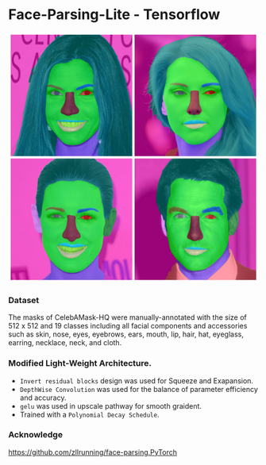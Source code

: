# Face-Parsing-Lite - Tensorflow

![results](https://github.com/anish9/Face-Parsing-Lite/blob/main/assets/result_col.png)


### Dataset
The masks of CelebAMask-HQ were manually-annotated with the size of 512 x 512 and 19 classes including all facial components and accessories such as skin, nose, eyes, eyebrows, ears, mouth, lip, hair, hat, eyeglass, earring, necklace, neck, and cloth.

### Modified Light-Weight Architecture.
* ```Invert residual blocks``` design was used for Squeeze and Exapansion.
* ```DepthWise Convolution``` was used for the balance of parameter efficiency and accuracy.
* ```gelu``` was used in upscale pathway for smooth graident.
*  Trained with a ```Polynomial Decay Schedule```.
### Acknowledge
https://github.com/zllrunning/face-parsing.PyTorch
